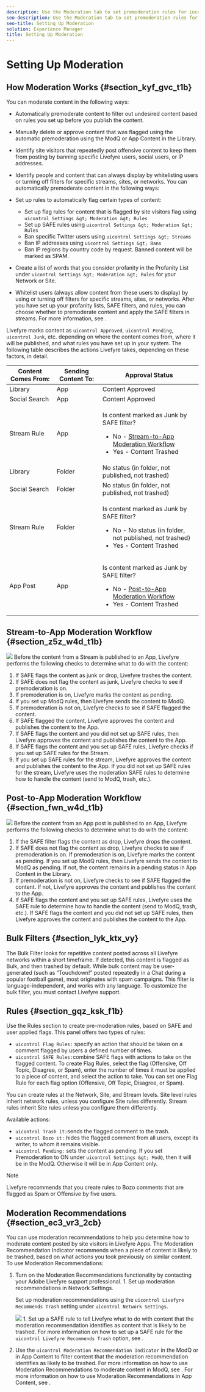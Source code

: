 ```yaml
---
description: Use the Moderation tab to set premoderation rules for incoming content, including profanity lists, flag rules, and banned IP addresses.
seo-description: Use the Moderation tab to set premoderation rules for incoming content, including profanity lists, flag rules, and banned IP addresses.
seo-title: Setting Up Moderation
solution: Experience Manager
title: Setting Up Moderation
---
```


# Setting Up Moderation

## How Moderation Works {#section_kyf_gvc_t1b}

You can moderate content in the following ways:

* Automatically premoderate content to filter out undesired content based on rules you set up before you publish the content.
* Manually delete or approve content that was flagged using the automatic premoderation using the ModQ or App Content in the Library.
* Identify site visitors that repeatedly post offensive content to keep them from posting by banning specific Livefyre users, social users, or IP addresses.
* Identify people and content that can always display by whitelisting users or turning off filters for specific streams, sites, or networks.
You can automatically premoderate content in the following ways:

* Set up rules to automatically flag certain types of content:
    * Set up flag rules for content that is flagged by site visitors flag using `uicontrol Settings &gt; Moderation &gt; Rules`
    * Set up SAFE rules using `uicontrol Settings &gt; Moderation &gt; Rules`
    * Ban specific Twitter users using `uicontrol Settings &gt; Streams`
    * Ban IP addresses using `uicontrol Settings &gt; Bans`
    * Ban IP regions by country code by request. Banned content will be marked as SPAM.
  
* Create a list of words that you consider profanity in the Profanity List under `uicontrol Settings &gt; Moderation &gt; Rules` for your Network or Site.
* Whitelist users (always allow content from these users to display) by using or turning off filters for specific streams, sites, or networks.
After you have set up your profanity lists, SAFE filters, and rules, you can choose whether to premoderate content and apply the SAFE filters in streams. For more information, see [](c_stream_rule_options_for_all_stream_rules.md#c_stream_rule_options_for_all_stream_rules).

Livefyre marks content as `uicontrol Approved`, `uicontrol Pending`, `uicontrol Junk`, etc. depending on where the content comes from, where it will be published, and what rules you have set up in your system. The following table describes the actions Livefyre takes, depending on these factors, in detail.

<table frame="all" rowsep="1" colsep="1" id="table_jcs_wnd_t1b"> 
 <title>How Moderation Works</title> 
 <tgroup cols="3"> 
  <colspec colname="c1" colnum="1" colwidth="1.0*" /> 
  <colspec colname="c2" colnum="2" colwidth="1.0*" /> 
  <colspec colname="c3" colnum="3" colwidth="1.0*" /> 
  <thead> 
   <tr> 
    <th class="entry">Content Comes From:</th> 
    <th class="entry">Sending Content To:</th> 
    <th class="entry">Approval Status</th> 
   </tr> 
  </thead> 
  <tbody> 
   <tr> 
    <td>Library</td> 
    <td>App</td> 
    <td>Content Approved</td> 
   </tr> 
   <tr> 
    <td>Social Search</td> 
    <td>App</td> 
    <td>Content Approved</td> 
   </tr> 
   <tr> 
    <td>Stream Rule</td> 
    <td>App</td> 
    <td> <p>Is content marked as Junk by SAFE filter?</p> 
     <ul id="ul_s4m_r4d_t1b"> 
      <li>No - <a href="#c_setting_up_moderation/section_z5z_w4d_t1b" format="dita">Stream-to-App Moderation Workflow</a></li> 
      <li>Yes - Content Trashed</li> 
     </ul> </td> 
   </tr> 
   <tr> 
    <td>Library</td> 
    <td>Folder</td> 
    <td>No status (in folder, not published, not trashed)</td> 
   </tr> 
   <tr> 
    <td>Social Search</td> 
    <td>Folder</td> 
    <td>No status (in folder, not published, not trashed)</td> 
   </tr> 
   <tr> 
    <td>Stream Rule</td> 
    <td>Folder</td> 
    <td> <p>Is content marked as Junk by SAFE filter?</p> 
     <ul id="ul_h1n_p4d_t1b"> 
      <li>No - No status (in folder, not published, not trashed)</li> 
      <li>Yes - Content Trashed</li> 
     </ul> </td> 
   </tr> 
   <tr> 
    <td>App Post</td> 
    <td>App</td> 
    <td> <p>Is content marked as Junk by SAFE filter?</p> 
     <ul id="ul_mkf_t4d_t1b"> 
      <li>No - <a href="#c_setting_up_moderation/section_fwn_w4d_t1b" format="dita">Post-to-App Moderation Workflow</a></li> 
      <li>Yes - Content Trashed</li> 
     </ul> </td> 
   </tr> 
  </tbody> 
 </tgroup> 
</table>

## Stream-to-App Moderation Workflow {#section_z5z_w4d_t1b}

![](images/stream_to_app_workflow.png)
Before the content from a Stream is published to an App, Livefyre performs the following checks to determine what to do with the content:

1. If SAFE flags the content as junk or drop, Livefyre trashes the content.
1. If SAFE does not flag the content as junk, Livefyre checks to see if premoderation is on.
1. If premoderation is on, Livefyre marks the content as pending.
1. If you set up ModQ rules, then Livefyre sends the content to ModQ.
1. If premoderation is not on, Livefyre checks to see if SAFE flagged the content.
1. If SAFE flagged the content, Livefyre approves the content and publishes the content to the App.
1. If SAFE flags the content and you did not set up SAFE rules, then Livefyre approves the content and publishes the content to the App.
1. If SAFE flags the content and you set up SAFE rules, Livefyre checks if you set up SAFE rules for the Stream.
1. If you set up SAFE rules for the stream, Livefyre approves the content and publishes the content to the App. If you did not set up SAFE rules for the stream, Livefyre uses the moderation SAFE rules to determine how to handle the content (send to ModQ, trash, etc.).
## Post-to-App Moderation Workflow {#section_fwn_w4d_t1b}

![](images/post_to_app_workflow.png)
Before the content from an App post  is published to an App, Livefyre performs the following checks to determine what to do with the content:

1. If the SAFE filter flags the content as drop, Livefyre drops the content.
1. If SAFE does not flag the content as drop, Livefyre checks to see if premoderation is on. If premoderation is on, Livefyre marks the content as pending. If you set up ModQ rules, then Livefyre sends the content to ModQ as pending. If not, the content remains in a pending status in App Content in the Library.
1. If premoderation is not on, Livefyre checks to see if SAFE flagged the content. If not, Livefyre approves the content and publishes the content to the App.
1. If SAFE flags the content and you set up SAFE rules, Livefyre uses the SAFE rule to determine how to handle the content (send to ModQ, trash, etc.). If SAFE flags the content and you did not set up SAFE rules, then Livefyre approves the content and publishes the content to the App.
## Bulk Filters {#section_lyk_ktx_vy}

The Bulk Filter looks for repetitive content posted across all Livefyre networks within a short timeframe. If detected, this content is flagged as Bulk, and then trashed by default. While bulk content may be user-generated (such as “Touchdown!” posted repeatedly in a Chat during a popular football game), most originates with spam campaigns. This filter is language-independent, and works with any language. To customize the bulk filter, you must contact Livefyre support.

## Rules {#section_gqz_ksk_f1b}

Use the Rules section to create pre-moderation rules, based on SAFE and user applied flags. This panel offers two types of rules:

* `uicontrol Flag Rules:` specify an action that should be taken on a comment flagged by users a defined number of times.
* `uicontrol SAFE Rules:`combine SAFE flags with actions to take on the flagged content.
To create Flag Rules, select the flag (Offensive, Off Topic, Disagree, or Spam), enter the number of times it must be applied to a piece of content, and select the action to take. You can set one Flag Rule for each flag option (Offensive, Off Topic, Disagree, or Spam).

You can create rules at the Network, Site, and Stream levels. Site level rules inherit network rules, unless you configure Site rules differently. Stream rules inherit Site rules unless you configure them differently.

Available actions:

* `uicontrol Trash it:`sends the flagged comment to the trash.
* `uicontrol Bozo it:` hides the flagged comment from all users, except its writer, to whom it remains visible.
* `uicontrol Pending:` sets the content as pending. If you set Premoderation to ON under `uicontrol Settings &gt; ModQ`, then it will be in the ModQ. Otherwise it will be in App Content only.
>[!NOTE]
>
>Livefyre recommends that you create rules to Bozo comments that are flagged as Spam or Offensive by five users.
## Moderation Recommendations {#section_ec3_vr3_2cb}

You can use moderation recommendations to help you determine how to moderate content posted by site visitors in Livefyre Apps. The Moderation Recommendation Indicator recommends when a piece of content is likely to be trashed, based on what actions you took previously on similar content. To use Moderation Recommendations:
1. Turn on the Moderation Recommendations functionality by contacting your Adobe Livefyre support professional.
   1.
   Set up moderation recommendations in Network Settings.
   
   Set up moderation recommendations using the `uicontrol Livefyre Recommends Trash` setting under `uicontrol Network Settings`.
   
   ![](images/image_mod_reco_trash.png)
   1.
   Set up a SAFE rule to tell Livefyre what to do with content that the moderation recommendation identifies as content that is likely to be trashed. For more information on how to set up a SAFE rule for the `uicontrol Livefyre Recommends Trash` option, see [](c_moderation.md#c_moderation).
   
   
1. Use the `uicontrol Moderation Recommendation Indicator` in the ModQ or in App Content to filter content that the moderation recommendation identifies as likely to be trashed. For more information on how to use Moderation Recommendations to moderate content in ModQ, see [](c_modq.md#c_modq). For more information on how to use Moderation Recommendations in App Content, see [](c_moderate_content_using_app_content.md#c_moderate_content_using_app_content).

